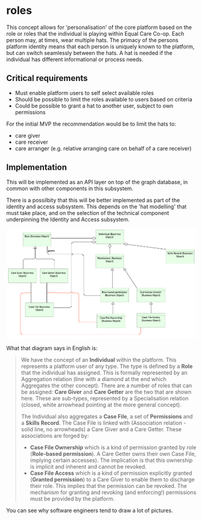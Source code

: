 # roles

This concept allows for 'personalisation' of the core platform based on the role or roles that the individual is playing within Equal Care Co-op. Each person may, at times, wear multiple hats. The primacy of the persons platform identity means that each person is uniquely known to the platform, but can switch seamlessly between the hats. A hat is needed if the individual has different informational or process needs.

## Critical requirements

* Must enable platform users to self select available roles
* Should be possible to limit the roles available to users based on criteria
* Could be possible to grant a hat to another user, subject to own permissions

For the initial MVP the recommendation would be to limit the hats to:&#x20;

* care giver
* care receiver
* care arranger (e.g. relative arranging care on behalf of a care receiver)

## Implementation

This will be implemented as an API layer on top of the graph database, in common with other components in this subsystem.

There is a possilbity that this will be better implemented as part of the identity and access subsystem. This depends on the 'hat modelling' that must take place, and on the selection of the technical component underpinning the Identity and Access subsystem.

![Data Object model for the ur-roles](<../../../.gitbook/assets/image (7).png>)

What that diagram says in English is:

> We have the concept of an **Individual** within the platform. This represents a platform user of any type. The type is defined by a **Role** that the individual has assigned. This is formally represented by an Aggregation relation (line with a diamond at the end which Aggregates the other concept). There are a number of roles that can be assigned: **Care Giver** and **Care Getter** are the two that are shown here. These are sub-types, represented by a Specialisation relation (closed, white arrowhead pointing at the more general concept).
>
> The Individual also aggregates a **Case File**, a set of **Permissions** and a **Skills Record**. The Case File is linked with (Association relation - solid line, no arrowheads) a Care Giver and a Care Getter. These associations are forged by:
>
> * **Case File Ownership** which is a kind of permission granted by role (**Role-based permission**). A Care Getter owns their own Case File, implying certain accesses). The implication is that this ownership is implicit and inherent and cannot be revoked.
> * **Case File Access** which is a kind of permission explicitly granted (**Granted permission**) to a Care Giver to enable them to discharge their role. This implies that the permission can be revoked. The mechanism for granting and revoking (and enforcing!) permissions must be provided by the platform.

You can see why software engineers tend to draw a lot of pictures.

